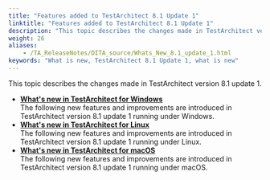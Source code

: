 ```yaml
--- 
title: "Features added to TestArchitect 8.1 Update 1"
linktitle: "Features added to TestArchitect 8.1 Update 1"
description: "This topic describes the changes made in TestArchitect version 8.1 update 1."
weight: 26
aliases: 
    - /TA_ReleaseNotes/DITA_source/Whats_New_8.1_update_1.html
keywords: "What is new, TestArchitect 8.1 Update 1, what is new"
---
```


This topic describes the changes made in TestArchitect version 8.1 update 1.

-   **[What's new in TestArchitect for Windows](/TA_ReleaseNotes/DITA_source/Whats_New_8.1_update_1_Windows.html)**  
The following new features and improvements are introduced in TestArchitect version 8.1 update 1 running under Windows.
-   **[What's new in TestArchitect for Linux](/TA_ReleaseNotes/DITA_source/Whats_New_8.1_update_1_Linux.html)**  
The following new features and improvements are introduced in TestArchitect version 8.1 update 1 running under Linux.
-   **[What's new in TestArchitect for macOS](/TA_ReleaseNotes/DITA_source/Whats_New_8.1_update_1_Mac.html)**  
The following new features and improvements are introduced in TestArchitect version 8.1 update 1 running under macOS.




